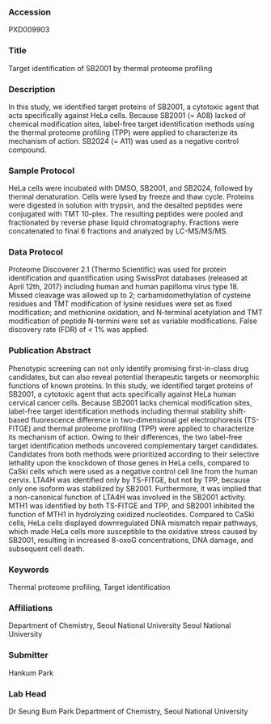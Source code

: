 ### Accession
PXD009903

### Title
Target identification of SB2001 by thermal proteome profiling

### Description
In this study, we identified target proteins of SB2001, a cytotoxic agent that acts specifically against HeLa cells. Because SB2001 (= A08) lacked of chemical modification sites, label-free target identification methods using the thermal proteome profiling (TPP) were applied to characterize its mechanism of action. SB2024 (= A11) was used as a negative control compound.

### Sample Protocol
HeLa cells were incubated with DMSO, SB2001, and SB2024, followed by thermal denaturation. Cells were lysed by freeze and thaw cycle. Proteins were digested in solution with trypsin, and the desalted peptides were conjugated with TMT 10-plex. The resulting peptides were pooled and fractionated by reverse phase liquid chromatography. Fractions were concatenated to final 6 fractions and analyzed by LC-MS/MS/MS.

### Data Protocol
Proteome Discoverer 2.1 (Thermo Scientific) was used for protein identification and quantification using SwissProt databases (released at April 12th, 2017) including human and human papilloma virus type 18. Missed cleavage was allowed up to 2; carbamidomethylation of cysteine residues and TMT modification of lysine residues were set as fixed modification; and methionine oxidation, and N-terminal acetylation and TMT modification of peptide N-termini were set as variable modifications. False discovery rate (FDR) of < 1% was applied.

### Publication Abstract
Phenotypic screening can not only identify promising first-in-class drug candidates, but can also reveal potential therapeutic targets or neomorphic functions of known proteins. In this study, we identified target proteins of SB2001, a cytotoxic agent that acts specifically against HeLa human cervical cancer cells. Because SB2001 lacks chemical modification sites, label-free target identification methods including thermal stability shift-based fluorescence difference in two-dimensional gel electrophoresis (TS-FITGE) and thermal proteome profiling (TPP) were applied to characterize its mechanism of action. Owing to their differences, the two label-free target identification methods uncovered complementary target candidates. Candidates from both methods were prioritized according to their selective lethality upon the knockdown of those genes in HeLa cells, compared to CaSki cells which were used as a negative control cell line from the human cervix. LTA4H was identified only by TS-FITGE, but not by TPP, because only one isoform was stabilized by SB2001. Furthermore, it was implied that a non-canonical function of LTA4H was involved in the SB2001 activity. MTH1 was identified by both TS-FITGE and TPP, and SB2001 inhibited the function of MTH1 in hydrolyzing oxidized nucleotides. Compared to CaSki cells, HeLa cells displayed downregulated DNA mismatch repair pathways, which made HeLa cells more susceptible to the oxidative stress caused by SB2001, resulting in increased 8-oxoG concentrations, DNA damage, and subsequent cell death.

### Keywords
Thermal proteome profiling, Target identification

### Affiliations
Department of Chemistry, Seoul National University
Seoul National University

### Submitter
Hankum Park

### Lab Head
Dr Seung Bum Park
Department of Chemistry, Seoul National University



